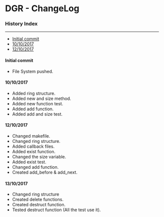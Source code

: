 # DGR - ChangeLog

### History Index
---

   * [Initial commit ][1]
   * [10/10/2017][2]
   * [12/10/2017][3]

#### Initial commit

  * File System pushed.
  
#### 10/10/2017

  * Added ring structure.
  * Added new and size method.
  * Added new function test.
  * Added add function.
  * Added add and size test.
  
#### 12/10/2017

  * Changed makefile.
  * Changed ring structure.
  * Added callback files.
  * Added exist function.
  * Changed the size variable.
  * Added exist test.
  * Changed add function.
  * Created add_before & add_next.
  
#### 13/10/2017

  * Changed ring structure
  * Created delete functions.
  * Created destruct function.
  * Tested destruct function (All the test use it).
  
[1]: https://github.com/johanjerger/dynamic-generic-ring-C/blob/master/changelog.md#initial-commit
[2]: https://github.com/johanjerger/dynamic-generic-ring-C/blob/master/changelog.md#10102017
[3]: https://github.com/johanjerger/dynamic-generic-ring-C/blob/master/changelog.md#12102017
[4]: https://github.com/johanjerger/dynamic-generic-ring-C/blob/master/changelog.md#13102017
